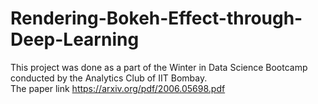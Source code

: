 # Rendering-Bokeh-Effect-through-Deep-Learning
This project was done as a part of the Winter in Data Science Bootcamp conducted by the Analytics Club of IIT Bombay. <br>
The paper link https://arxiv.org/pdf/2006.05698.pdf
